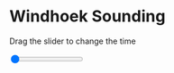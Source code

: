 <h1>Windhoek Sounding</h1>
<p>Drag the slider to change the time</p>

<div class="slidecontainer">
<input oninput='setImage(this)' class="slider" type="range" min="0" max="7" value="0" step="1" />
<img id='img'/>
</div>

<script>
var img = document.getElementById('img');
var img_array = ['/assets/images/skwt/skd_windhoek_wrfout_d01_2020-07-05_12:00:00.png',
'/assets/images/skwt/skd_windhoek_wrfout_d01_2020-07-05_18:00:00.png',
'/assets/images/skwt/skd_windhoek_wrfout_d01_2020-07-06_00:00:00.png',
'/assets/images/skwt/skd_windhoek_wrfout_d01_2020-07-06_06:00:00.png',
'/assets/images/skwt/skd_windhoek_wrfout_d01_2020-07-06_12:00:00.png',
'/assets/images/skwt/skd_windhoek_wrfout_d01_2020-07-06_18:00:00.png',
'/assets/images/skwt/skd_windhoek_wrfout_d01_2020-07-07_00:00:00.png',];
function setImage(obj)
{
        var value = obj.value;
        img.src = img_array[value];

}
</script>
